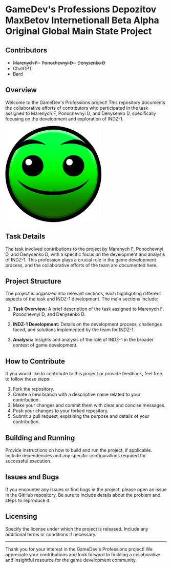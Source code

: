 # GameDev's Professions Depozitov MaxBetov Internetionall Beta Alpha Original Global Main State Project 

## Contributors
- M̶a̶r̶e̶n̶y̶c̶h̶ ̶F̶
̶- P̶o̶n̶o̶c̶h̶e̶v̶n̶y̶i̶ ̶D̶
̶- D̶e̶n̶y̶s̶e̶n̶k̶o̶ ̶D̶
- ChatGPT
- Bard

## Overview

Welcome to the GameDev's Professions project! This repository documents the collaborative efforts of contributors who participated in the task assigned to Marenych F, Ponochevnyi D, and Denysenko D, specifically focusing on the development and exploration of INDZ-1.

<img src="images/pngwing.com_3.png" width="300"/>

## Task Details

The task involved contributions to the project by Marenych F, Ponochevnyi D, and Denysenko D, with a specific focus on the development and analysis of INDZ-1. This profession plays a crucial role in the game development process, and the collaborative efforts of the team are documented here.

## Project Structure

The project is organized into relevant sections, each highlighting different aspects of the task and INDZ-1 development. The main sections include:

1. **Task Overview:** A brief description of the task assigned to Marenych F, Ponochevnyi D, and Denysenko D.

2. **INDZ-1 Development:** Details on the development process, challenges faced, and solutions implemented by the team for INDZ-1.

3. **Analysis:** Insights and analysis of the role of INDZ-1 in the broader context of game development.

## How to Contribute

If you would like to contribute to this project or provide feedback, feel free to follow these steps:

1. Fork the repository.
2. Create a new branch with a descriptive name related to your contribution.
3. Make your changes and commit them with clear and concise messages.
4. Push your changes to your forked repository.
5. Submit a pull request, explaining the purpose and details of your contribution.

## Building and Running

Provide instructions on how to build and run the project, if applicable. Include dependencies and any specific configurations required for successful execution.

## Issues and Bugs

If you encounter any issues or find bugs in the project, please open an issue in the GitHub repository. Be sure to include details about the problem and steps to reproduce it.

## Licensing

Specify the license under which the project is released. Include any additional terms or conditions if necessary.

---

Thank you for your interest in the GameDev's Professions project! We appreciate your contributions and look forward to building a collaborative and insightful resource for the game development community.
